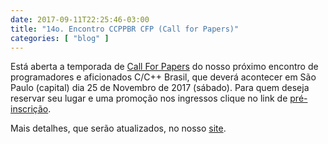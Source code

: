 ```yaml
---
date: 2017-09-11T22:25:46-03:00
title: "14o. Encontro CCPPBR CFP (Call for Papers)"
categories: [ "blog" ]
---
```

Está aberta a temporada de [Call For Papers](https://goo.gl/forms/bFkQYWrJvjoitdT43) do nosso próximo encontro de programadores e aficionados C/C++ Brasil, que deverá acontecer em São Paulo (capital) dia 25 de Novembro de 2017 (sábado). Para quem deseja reservar seu lugar e uma promoção nos ingressos clique no link de [pré-inscrição](https://goo.gl/forms/EBg9iLU7DgSTpfVW2).

Mais detalhes, que serão atualizados, no nosso [site](http://ccppbrasil.github.io/).
